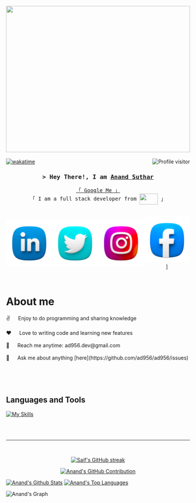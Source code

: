 <p align="center">
  <a href="https://github.com/ad956"><img height="400px" width="100%" src="https://user-images.githubusercontent.com/74038190/225813708-98b745f2-7d22-48cf-9150-083f1b00d6c9.gif"></a>
</p>

<a href="https://komarev.com/ghpvc/?username=ad956">
  <img align="right" src="https://komarev.com/ghpvc/?username=ad956&label=Visitors&color=0e75b6&style=flat" alt="Profile visitor" />
</a>

[![wakatime](https://wakatime.com/badge/user/018ca6f5-ed20-4167-a56f-0ceefd84c7d0.svg)](https://wakatime.com/@018ca6f5-ed20-4167-a56f-0ceefd84c7d0)

<!-- Intro  -->
<h3 align="center">
        <samp>&gt; Hey There!, I am
                <b><a target="_blank" href="https://ad956.com">Anand Suthar</a></b>
        </samp>
</h3>

<p align="center"> 
  <samp>
    <a href="https://www.google.com/search?q=Anand+Suthar">「 Google Me 」</a>
    <br>
    「 I am a full stack developer from <b><img align="center" src="https://www.freepnglogos.com/uploads/indian-flag-png/indian-flag-india-day-background-png-image-download-5.png" height="30" width="50" /> </b> 」
    <br>
    <br>
  </samp>
</p>
<p align="center" style="display: flex; justify-content: center; align-items: center;">
  <!-- <a href="https://github.com/ad956" target="blank">
    <img src="https://img.shields.io/badge/Website-DC143C?style=for-the-badge&logo=medium&logoColor=white" alt="ad956" height="30" width="50" />
  </a> -->
  <a href="https://www.linkedin.com/in/anand-suthar-72133b208" target="_blank">
  <img src="https://github.com/ad956/ad956/blob/main/assets/Linkedin.png" />
  </a>
  <a href="https://twitter.com/_ad956" target="_blank">
    <img src="https://github.com/ad956/ad956/blob/main/assets/Twitter.png" />
  </a>
  <a href="https://instagram.com/_anu_956" target="_blank">
    <img src="https://github.com/ad956/ad956/blob/main/assets/Instagram.png" alt="ad956" />
  </a> 
  <a href="https://www.facebook.com/ad956/" target="_blank">
 <img src="https://github.com/ad956/ad956/blob/main/assets/Facebook.png" alt="ad956" />]
  </a> 
</p>
<br />

<!-- About Section -->

# About me
<p>
 ✌️ &emsp; Enjoy to do programming and sharing knowledge <br/><br/>
 ❤️ &emsp; Love to writing code and learning new features<br/><br/>
 📧 &emsp; Reach me anytime: ad956.dev@gmail.com<br/><br/>
 💬 &emsp; Ask me about anything [here](https://github.com/ad956/ad956/issues)
</p>

<br/>
<br/>
<br/>

## Languages and Tools

[![My Skills](https://skillicons.dev/icons?i=mongodb,expressjs,react,nodejs,nestjs,tailwind,redux,js,ts,flutter,dart,mysql,git,androidstudio,docker,googlecloud,firebase,redis,graphql,linux,nginx,github,cpp&perline=10&theme=dark)](https://skillicons.dev#gh-dark-mode-only)

<br/>
<br/>
<hr/>
<br/>

<p align="center">
  <a href="https://github.com/ad956">
    <img src="https://github-readme-streak-stats.herokuapp.com/?user=ad956&theme=radical&border=7F3FBF&background=0D1117" alt="Saif's GitHub streak"/>
  </a>
</p>

<p align="center">
  <a href="https://github.com/ad956">
    <img src="https://github-profile-summary-cards.vercel.app/api/cards/profile-details?username=ad956&theme=radical" alt="Anand's GitHub Contribution"/>
  </a>
</p>

<a> 
    <a href="https://github.com/ad956"><img alt="Anand's Github Stats" src="https://denvercoder1-github-readme-stats.vercel.app/api?username=ad956&show_icons=true&count_private=true&theme=react&border_color=7F3FBF&bg_color=0D1117&title_color=F85D7F&icon_color=F8D866" height="192px" width="49.5%"/></a>
  <a href="https://github.com/ad956"><img alt="Anand's Top Languages" src="https://denvercoder1-github-readme-stats.vercel.app/api/top-langs/?username=ad956&langs_count=8&layout=compact&theme=react&border_color=7F3FBF&bg_color=0D1117&title_color=F85D7F&icon_color=F8D866" height="192px" width="49.5%"/></a>
  <br/>
</a>

![Anand's Graph](https://github-readme-activity-graph.vercel.app/graph?username=ad956&custom_title=Anand%20Suthar's%20GitHub%20Activity%20Graph&bg_color=0D1117&color=7F3FBF&line=7F3FBF&point=7F3FBF&area_color=FFFFFF&title_color=FFFFFF&area=true)
